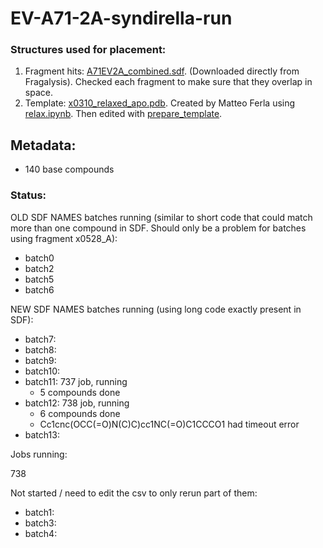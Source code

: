 # EV-A71-2A-syndirella-run

### Structures used for placement:
1. Fragment hits: [A71EV2A_combined.sdf](fragments/A71EV2A_combined.sdf). (Downloaded directly from Fragalysis). Checked each fragment to make sure that they overlap in space. 
2. Template: [x0310_relaxed_apo.pdb](fragments/x0310_relaxed_apo.pdb). Created by Matteo Ferla using [relax.ipynb](https://github.com/matteoferla/EV-A71-2A-elaborations/blob/main/iteration-2/code/relax.ipynb). 
Then edited with [prepare_template](notebooks/prepare_template.ipynb).

## Metadata:
- 140 base compounds

### Status:
OLD SDF NAMES batches running (similar to short code that could match more than one compound in SDF. Should only be a problem for batches using fragment x0528_A):
- batch0
- batch2
- batch5
- batch6


NEW SDF NAMES batches running (using long code exactly present in SDF):
- batch7:
- batch8:
- batch9: 
- batch10:
- batch11: 737 job, running
  - 5 compounds done
- batch12: 738 job, running
  - 6 compounds done
  - Cc1cnc(OCC(=O)N(C)C)cc1NC(=O)C1CCCO1 had timeout error
- batch13:

Jobs running:

738

Not started / need to edit the csv to only rerun part of them:
- batch1:
- batch3:
- batch4:
